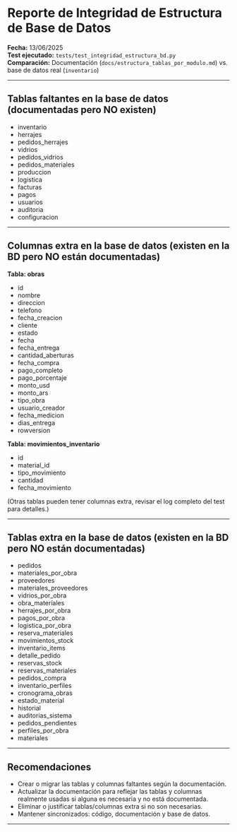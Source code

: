 # Reporte de Integridad de Estructura de Base de Datos

**Fecha:** 13/06/2025  
**Test ejecutado:** `tests/test_integridad_estructura_bd.py`  
**Comparación:** Documentación (`docs/estructura_tablas_por_modulo.md`) vs. base de datos real (`inventario`)

---

## Tablas faltantes en la base de datos (documentadas pero NO existen)

- inventario
- herrajes
- pedidos_herrajes
- vidrios
- pedidos_vidrios
- pedidos_materiales
- produccion
- logistica
- facturas
- pagos
- usuarios
- auditoria
- configuracion

---

## Columnas extra en la base de datos (existen en la BD pero NO están documentadas)

**Tabla: obras**
- id
- nombre
- direccion
- telefono
- fecha_creacion
- cliente
- estado
- fecha
- fecha_entrega
- cantidad_aberturas
- fecha_compra
- pago_completo
- pago_porcentaje
- monto_usd
- monto_ars
- tipo_obra
- usuario_creador
- fecha_medicion
- dias_entrega
- rowversion

**Tabla: movimientos_inventario**
- id
- material_id
- tipo_movimiento
- cantidad
- fecha_movimiento

(Otras tablas pueden tener columnas extra, revisar el log completo del test para detalles.)

---

## Tablas extra en la base de datos (existen en la BD pero NO están documentadas)

- pedidos
- materiales_por_obra
- proveedores
- materiales_proveedores
- vidrios_por_obra
- obra_materiales
- herrajes_por_obra
- pagos_por_obra
- logistica_por_obra
- reserva_materiales
- movimientos_stock
- inventario_items
- detalle_pedido
- reservas_stock
- reservas_materiales
- pedidos_compra
- inventario_perfiles
- cronograma_obras
- estado_material
- historial
- auditorias_sistema
- pedidos_pendientes
- perfiles_por_obra
- materiales

---

## Recomendaciones

- Crear o migrar las tablas y columnas faltantes según la documentación.
- Actualizar la documentación para reflejar las tablas y columnas realmente usadas si alguna es necesaria y no está documentada.
- Eliminar o justificar tablas/columnas extra si no son necesarias.
- Mantener sincronizados: código, documentación y base de datos.

---
